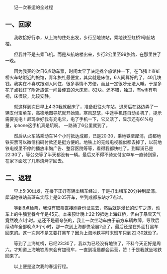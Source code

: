 &#12288;&#12288;记一次春运的全过程

## 一、回家

<p>&#12288;&#12288;我收拾好行李，从上海的住处出发，步行至地铁站，乘地铁至虹桥1号航站楼。</p>
<p>&#12288;&#12288;但我并不是去乘飞机。而是从航站楼出来，步行2公里至99旅馆，在那里住了一晚。</p>
<p>&#12288;&#12288;因为我买的次日6点动车票，时间太早了决定找个旅馆住一下，在飞猪上查虹桥火车站附近的旅馆，青年旅社最便宜，其实就是床位，6人间算好的了，40几块钱。我实在不喜欢跟别人同住，很多事情不方便，而且一定很吵无法入睡。于是多花了点钱订了附近旅馆一间最便宜的大床房，82块。还不错，独卫，有wifi有电视，床很软，比较安静。</p>
<p>&#12288;&#12288;就这样到次日早上4:30我就起床了，准备赶往火车站。退房后在路边弄了一辆支付宝单车，高德地图导航就开始骑。寒风瑟瑟，中途手机还自动关机了，提示需要充电！尼玛幸好我有充电宝，电了手机一下，它又活了，显示还有61%电量，iphone这手机真是坑啊。 一路骑了6公里就到了。
<p>&#12288;&#12288;然后从火车站乘动车14个小时抵达成都，已是20:30，乘地铁至犀浦，成都地铁买票可以微信扫码付款还是挺方便的。地铁上的无线电视貌似都去掉了，以前地铁电视里不停的播放丰胸广告、整容医院等等，看得我都快吐了。到犀浦已是22:30了，等公交等了半天都没有一辆。最后又不得不骑支付宝单车一直骑到家，在家下面吃了几串烧烤才回去。</p>

## 二、返程

<p>&#12288;&#12288;早上5:30出发，在楼下正好有辆出租车经过，于是打出租车20分钟到犀浦。犀浦地铁站首班车实际上是6:05开车，坐到成都东站才7点过。</p>
<p>&#12288;&#12288;等到8点检票，我没有取票直接刷身份证进去，然后就是漫长的动车之旅，动车上的牛腩套餐今年是45元。本来预计晚上22:19抵达上海虹桥，但由于暴雪天气竟然晚点1小时。这还不是最夸张的，我上一次坐动车由于前方车辆故障，导致后续动车全部晚点3个小时，那一次到上海都快凌晨2点了，最后还是在外面打黑车回来的。这一次岂不是又要打黑车？因为上海地铁平时末班车只到22:30就没了。</p>
<p>&#12288;&#12288;等到了上海虹桥，已经23:30了，我以为已经没有地铁了，不料今天正好是周六。才知道上海地铁周末会有加班车，一直到凌晨都会运营，赞！于是我就坐地铁回来了。</p>

&#12288;&#12288;以上便是这次我的春运行程。